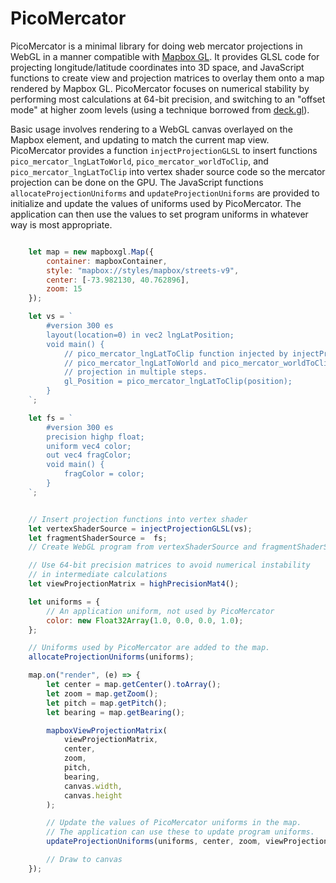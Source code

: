 PicoMercator
============

PicoMercator is a minimal library for doing web mercator projections in WebGL in a manner compatible with [Mapbox GL](https://github.com/mapbox/mapbox-gl-js). It provides GLSL code for projecting longitude/latitude coordinates into 3D space, and JavaScript functions to create view and projection matrices to overlay them onto a map rendered by Mapbox GL. PicoMercator focuses on numerical stability by performing most calculations at 64-bit precision, and switching to an "offset mode" at higher zoom levels (using a technique borrowed from [deck.gl](https://medium.com/vis-gl/how-sometimes-assuming-the-earth-is-flat-helps-speed-up-rendering-in-deck-gl-c43b72fd6db4)).

Basic usage involves rendering to a WebGL canvas overlayed on the Mapbox element, and updating to match the current map view. PicoMercator provides a function `injectProjectionGLSL` to insert functions `pico_mercator_lngLatToWorld`, `pico_mercator_worldToClip`, and `pico_mercator_lngLatToClip` into vertex shader source code so the mercator projection can be done on the GPU. The JavaScript functions `allocateProjectionUniforms` and `updateProjectionUniforms` are provided to initialize and update the values of uniforms used by PicoMercator. The application can then use the values to set program uniforms in whatever way is most appropriate.

```JavaScript

    let map = new mapboxgl.Map({
        container: mapboxContainer,
        style: "mapbox://styles/mapbox/streets-v9",
        center: [-73.982130, 40.762896],
        zoom: 15
    });

    let vs = `
        #version 300 es
        layout(location=0) in vec2 lngLatPosition;
        void main() {
            // pico_mercator_lngLatToClip function injected by injectProjectionGLSL().
            // pico_mercator_lngLatToWorld and pico_mercator_worldToClip also available to do
            // projection in multiple steps.
            gl_Position = pico_mercator_lngLatToClip(position);
        }
    `;

    let fs = `
        #version 300 es
        precision highp float;
        uniform vec4 color;
        out vec4 fragColor;
        void main() {
            fragColor = color;
        }
    `;


    // Insert projection functions into vertex shader
    let vertexShaderSource = injectProjectionGLSL(vs);
    let fragmentShaderSource =  fs;
    // Create WebGL program from vertexShaderSource and fragmentShaderSource

    // Use 64-bit precision matrices to avoid numerical instability 
    // in intermediate calculations
    let viewProjectionMatrix = highPrecisionMat4();

    let uniforms = {
        // An application uniform, not used by PicoMercator
        color: new Float32Array(1.0, 0.0, 0.0, 1.0);
    };

    // Uniforms used by PicoMercator are added to the map.
    allocateProjectionUniforms(uniforms);

    map.on("render", (e) => {
        let center = map.getCenter().toArray();
        let zoom = map.getZoom();
        let pitch = map.getPitch();
        let bearing = map.getBearing();

        mapboxViewProjectionMatrix(
            viewProjectionMatrix,
            center,
            zoom,
            pitch,
            bearing,
            canvas.width,
            canvas.height
        );

        // Update the values of PicoMercator uniforms in the map.
        // The application can use these to update program uniforms.
        updateProjectionUniforms(uniforms, center, zoom, viewProjectionMatrix);

        // Draw to canvas
    });

``` 

